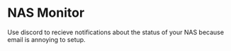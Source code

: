 # NAS Monitor

Use discord to recieve notifications about the status of your NAS because email is
annoying to setup.
